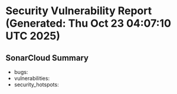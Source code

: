# Security Vulnerability Report (Generated: Thu Oct 23 04:07:10 UTC 2025)


## SonarCloud Summary
* bugs: 
* vulnerabilities: 
* security_hotspots: 
